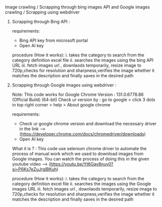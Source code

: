 Image crawling / Scrapping through bing images  API and Google images crawling / Scrapping  using webdriver

1. Scrapping through Bing API :
    
    requirements:
    * Bing API key from microsoft portal
    * Open AI key

    procedure (How it works):
    i. takes the category to search from the category definition excel file
    ii. searches the images using the bing API URL
    iii. fetch images url , downlaods temporarily, resize image to 720p,checks for resolution and sharpness,verifies the image whether it matches the description and finally saves in the desired path

2. Scrapping through Google images using webdriver :

    Note:
    This code works for Google Chrome Version : 131.0.6778.86 (Official Build) (64-bit)
    Check ur version by : go to google > click 3 dots in top right corner > help > About google chrome
    
    requirements:
    * Check ur google chrome version and download the necessary driver in the link --> (https://developer.chrome.com/docs/chromedriver/downloads)
    * Open AI key

    What it is ? :
    This code use selenium chrome driver to automate the process of manual work which we used to download images from Google images. You can watch the process of doing this in the given youtube video --> (https://youtu.be/Yt6Gay8nuy0?si=P6Ks7eZuJrgIBKuh)
    
    procedure (How it works):
    i. takes the category to search from the category definition excel file
    ii. searches the images using the Google images URL
    iii. fetch images url , downlaods temporarily, resize image to 720p,checks for resolution and sharpness,verifies the image whether it matches the description and finally saves in the desired path